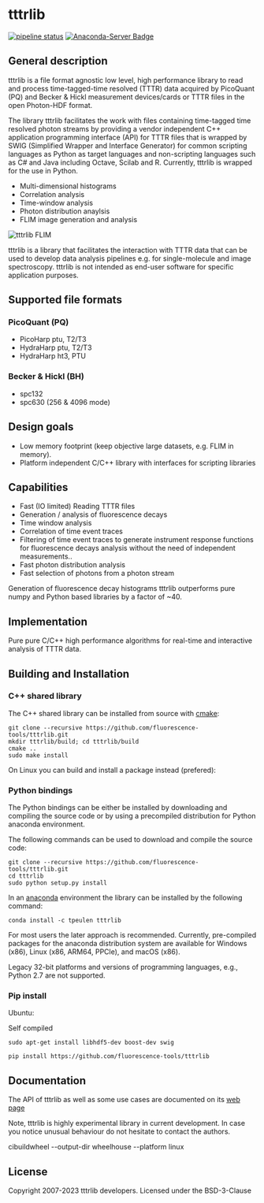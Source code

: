 # tttrlib
[![pipeline status](https://gitlab.peulen.xyz/tpeulen/tttrlib/badges/master/pipeline.svg)](https://gitlab.peulen.xyz/tpeulen/tttrlib/badges/master/pipeline.svg)
[![Anaconda-Server Badge](https://anaconda.org/tpeulen/tttrlib/badges/installer/conda.svg)](https://anaconda.org/tpeulen/tttrlib)

## General description

tttrlib is a file format agnostic low level, high performance library to
read and process time-tagged-time resolved (TTTR) data acquired by
PicoQuant (PQ) and Becker & Hickl measurement devices/cards or TTTR
files in the open Photon-HDF format.

The library tttrlib facilitates the work with files containing
time-tagged time resolved photon streams by providing
a vendor independent C++ application programming interface (API)
for TTTR files that is wrapped by SWIG (Simplified Wrapper and Interface
Generator) for common scripting languages as Python as target languages
and non-scripting languages such as C# and Java including Octave,
Scilab and R. Currently, tttrlib is wrapped for the use in Python.

* Multi-dimensional histograms
* Correlation analysis
* Time-window analysis
* Photon distribution anaylsis
* FLIM image generation and analysis

![tttrlib FLIM][3]

tttrlib is a library that facilitates the interaction with TTTR data that can be
used to develop data analysis pipelines e.g. for single-molecule and image
spectroscopy. tttrlib is not intended as end-user software for specific application
purposes.  

## Supported file formats

### PicoQuant (PQ)

* PicoHarp ptu, T2/T3
* HydraHarp ptu, T2/T3
* HydraHarp ht3, PTU

### Becker & Hickl (BH)

* spc132
* spc630 (256 & 4096 mode)

## Design goals

* Low memory footprint (keep objective large datasets, e.g.  FLIM in memory).
* Platform independent C/C++ library with interfaces for scripting libraries

## Capabilities

* Fast (IO limited) Reading TTTR files
* Generation / analysis of fluorescence decays
* Time window analysis
* Correlation of time event traces
* Filtering of time event traces to generate instrument response functions for fluorescence decays analysis without the need of independent measurements..
* Fast photon distribution analysis
* Fast selection of photons from a photon stream

Generation of fluorescence decay histograms tttrlib outperforms pure numpy and Python based
libraries by a factor of ~40.

## Implementation

Pure pure C/C++ high performance algorithms for real-time and interactive
analysis of TTTR data.

## Building and Installation

### C++ shared library

The C++ shared library can be installed from source with [cmake](https://cmake.org/):

```console
git clone --recursive https://github.com/fluorescence-tools/tttrlib.git
mkdir tttrlib/build; cd tttrlib/build
cmake ..
sudo make install
```

On Linux you can build and install a package instead (prefered):

### Python bindings

The Python bindings can be either be installed by downloading and compiling the source code or by using a
precompiled distribution for Python anaconda environment.

The following commands can be used to download and compile the source code:

```console
git clone --recursive https://github.com/fluorescence-tools/tttrlib.git
cd tttrlib
sudo python setup.py install
```

In an [anaconda](https://www.anaconda.com/) environment the library can
be installed by the following command:

```console
conda install -c tpeulen tttrlib
```

For most users the later approach is recommended. Currently, pre-compiled
packages for the anaconda distribution system are available for Windows (x86),
Linux (x86, ARM64, PPCle), and macOS (x86). 

Legacy 32-bit platforms and versions of programming languages, e.g., Python 2.7
are not supported.

### Pip install

Ubuntu: 

Self compiled

```console
sudo apt-get install libhdf5-dev boost-dev swig
```

```console
pip install https://github.com/fluorescence-tools/tttrlib
```

## Documentation

The API of tttrlib as well as some use cases are documented
on its [web page](https://docs.peulen.xyz/tttrlib)

Note, tttrlib is highly experimental library in current development. In
case you notice unusual behaviour do not hesitate to contact the authors.

cibuildwheel --output-dir wheelhouse --platform linux

## License

Copyright 2007-2023 tttrlib developers.
Licensed under the BSD-3-Clause

[3]: https://docs.peulen.xyz/tttrlib/_images/sphx_glr_plot_read_clsm_data_002.png "tttrlib FLIM"
